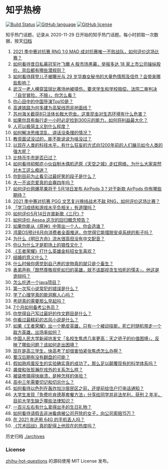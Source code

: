 # 知乎热榜
[![Build Status](https://github.com/ToWeLong/zhihu-hot-questions/workflows/CI/badge.svg)](https://github.com/ToWeLong/zhihu-hot-questions/actions)
[![GitHub language](https://img.shields.io/badge/language-golang-orange.svg)](https://golang.org/)
[![GitHub license](https://img.shields.io/github/license/ToWeLong/zhihu-hot-questions)](https://github.com/ToWeLong/zhihu-hot-questions/blob/main/LICENSE)

知乎热门话题，记录从 2020-11-29 日开始的知乎热门话题。每小时抓取一次数据，按天[归档](./archives)

<!-- BEGIN -->

1. [2021 季中赛对抗赛 RNG 1:0 MAD 成对抗赛唯一不败战队，如何评价这场比赛？](https://www.zhihu.com/question/459644598)
1. [如何看待昔日私募冠军叶飞曝 A 股市场黑幕，举报多达 18 家上市公司操纵股价，背后都有哪些潜规则？](https://www.zhihu.com/question/459558051)
1. [如何看待拜登儿子被曝光与 29 岁华裔女秘书的大量色情照及信件？会带来哪些影响？](https://www.zhihu.com/question/458657086)
1. [武汉一老人横穿篮球比赛场地被撞伤，要求学生和学校赔偿，法院二审判决「自甘冒险，不赔」，你怎么看？](https://www.zhihu.com/question/458886791)
1. [你心目中的中国导演Top10是？](https://www.zhihu.com/question/314257835)
1. [高速铁路为何多建为高架线而非地面线？](https://www.zhihu.com/question/308170553)
1. [苏州海关截获8只活体长戟大兜虫，这类昆虫对生态环境有什么危害？](https://www.zhihu.com/question/459391470)
1. [如果你具有每行走一小时必定捡到300元的能力，如何将利益最大化？](https://www.zhihu.com/question/439876862)
1. [人可以极简主义到什么程度？](https://www.zhihu.com/question/313020218)
1. [如何解决思维混乱、讲话没条理的情况？](https://www.zhihu.com/question/30173526)
1. [教资面试没过的，能不能说说为啥没过？](https://www.zhihu.com/question/459023684)
1. [以现在人类的科技水平，有什么狂妄的方式向1200年前的人们展示如今人类的强大呢？](https://www.zhihu.com/question/456628031)
1. [比特币牛市是否已过？](https://www.zhihu.com/question/452808080)
1. [如何看待抑郁症小伙自制木偶机还原《天空之城》走红网络，为什么大家突然对木工这么痴迷？](https://www.zhihu.com/question/459454868)
1. [你到目前为止看见过最好笑的段子是什么？](https://www.zhihu.com/question/297417967)
1. [大一不谈恋爱真的会寡四年吗？](https://www.zhihu.com/question/453236394)
1. [如何评价网爆苹果将于 5月18日发布 AirPods 3？对于新款 AirPods 你有哪些期待？](https://www.zhihu.com/question/459436442)
1. [2021 季中赛对抗赛 PGG 文艺复兴换线战术不敌 RNG，如何评价这场比赛？](https://www.zhihu.com/question/459612622)
1. [「学习成绩和游戏水平负相关」有道理吗？](https://www.zhihu.com/question/459296389)
1. [如何评价5月14日许嵩新歌《三尺》?](https://www.zhihu.com/question/459310125)
1. [如何评价 Aespa 这次的回归概念预告？](https://www.zhihu.com/question/459521240)
1. [如果你能从《原神》中带出一个人，你会选谁？](https://www.zhihu.com/question/459304668)
1. [鸿蒙OS预计6月向消费者全面推送，你觉得它能摆脱安卓系统的影子吗？](https://www.zhihu.com/question/458183232)
1. [为什么《明日方舟》流水很高但没有中文配音？](https://www.zhihu.com/question/456723907)
1. [你认为什么才是职场上的狼性文化？](https://www.zhihu.com/question/459550053)
1. [《王者荣耀》打什么英雄金标招女生喜欢？](https://www.zhihu.com/question/458540709)
1. [结婚的意义什么？](https://www.zhihu.com/question/458425888)
1. [什么时候你感觉到自己养的宠物真的就只是个畜生？](https://www.zhihu.com/question/344278401)
1. [表弟声称「既然尊敬视死如归的英雄，就不该鄙视贪生怕死的懦夫」，他这是诡辩吗？](https://www.zhihu.com/question/459177318)
1. [怎么吃透一个java项目？](https://www.zhihu.com/question/422346147)
1. [第一次写小说常犯的错误是什么？](https://www.zhihu.com/question/412175351)
1. [学了心理学真的能洞察人心吗？](https://www.zhihu.com/question/455174188)
1. [考研真的需要那么早起吗？](https://www.zhihu.com/question/453051286)
1. [7个月如何备考公务员？](https://www.zhihu.com/question/453217326)
1. [你觉得自己写过最好的作文题目是什么？](https://www.zhihu.com/question/354965203)
1. [你看过最精彩的古风小说是什么？](https://www.zhihu.com/question/34680815)
1. [如果《王者荣耀》出一个脆皮英雄，只有一个被动技能，死亡时随机带走一个敌方英雄，出场率如何？](https://www.zhihu.com/question/459413105)
1. [中国人民大学新闻坊发文「名校生焦虑几率更高：天之骄子的价值困境」，反映了哪些问题？该如何走出困境？](https://www.zhihu.com/question/459560350)
1. [现在是高三学生，快高考了却很害怕紧张焦虑怎么办啊？](https://www.zhihu.com/question/311063042)
1. [蜀汉后期有没有翻盘的可能？](https://www.zhihu.com/question/408230820)
1. [假如熟鸡蛋反生的实验确实真的成功了，那么足以颠覆现有的科学体系吗？](https://www.zhihu.com/question/456677213)
1. [龚俊和张哲瀚在戏外的关系怎么样？](https://www.zhihu.com/question/453758769)
1. [被装修搞得快崩溃，是种怎样的体验？](https://www.zhihu.com/question/450122843)
1. [高中三年需要切记和切忌什么？](https://www.zhihu.com/question/64843570)
1. [如何看待以色列在轰炸加沙居民区之前，还提前给住户打电话通知？](https://www.zhihu.com/question/459381446)
1. [大学生发现「免费吃肯德基套餐方法」分享给同学并非法牟利，获刑 2 年半，目前大学生缺乏哪些法律知识？](https://www.zhihu.com/question/458862596)
1. [一百元左右有什么拿得出手的生日礼物？](https://www.zhihu.com/question/333123808)
1. [如何看待请假去非洲看病被公司开除的女子，向公司索赔15万？](https://www.zhihu.com/question/459337590)
1. [在 2021 年还用 64G 的手机丢人吗？](https://www.zhihu.com/question/459213190)
1. [《咒术回战》真的配得上他现在的热度吗？](https://www.zhihu.com/question/444766202)

<!-- END -->

历史归档 [./archives](./archives)


### License
[zhihu-hot-questions](https://github.com/towelong/zhihu-hot-questions) 的源码使用 MIT License 发布。